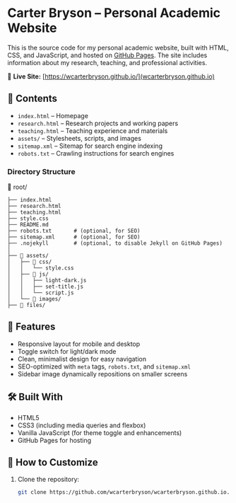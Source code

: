 # Carter Bryson – Personal Academic Website

This is the source code for my personal academic website, built with HTML, CSS, and JavaScript, and hosted on [GitHub Pages](https://pages.github.com/). The site includes information about my research, teaching, and professional activities.

🔗 **Live Site:** [https://wcarterbryson.github.io/](wcarterbryson.github.io)

## 📄 Contents

- `index.html` – Homepage
- `research.html` – Research projects and working papers
- `teaching.html` – Teaching experience and materials
- `assets/` – Stylesheets, scripts, and images
- `sitemap.xml` – Sitemap for search engine indexing
- `robots.txt` – Crawling instructions for search engines

### Directory Structure

📁 root/
```
├── index.html
├── research.html
├── teaching.html
├── style.css
├── README.md
├── robots.txt       # (optional, for SEO)
├── sitemap.xml      # (optional, for SEO)
├── .nojekyll        # (optional, to disable Jekyll on GitHub Pages)
│
├── 📁 assets/
│   ├── 📁 css/
│   │   └── style.css
│   ├── 📁 js/
│   │   ├── light-dark.js
│   │   ├── set-title.js
│   │   └── script.js
│   └── 📁 images/
├── 📁 files/
```

## 🚀 Features

- Responsive layout for mobile and desktop
- Toggle switch for light/dark mode
- Clean, minimalist design for easy navigation
- SEO-optimized with `meta` tags, `robots.txt`, and `sitemap.xml`
- Sidebar image dynamically repositions on smaller screens

## 🛠️ Built With

- HTML5
- CSS3 (including media queries and flexbox)
- Vanilla JavaScript (for theme toggle and enhancements)
- GitHub Pages for hosting

## 🧩 How to Customize

1. Clone the repository:
   ```bash
   git clone https://github.com/wcarterbryson/wcarterbryson.github.io.git
   ```

